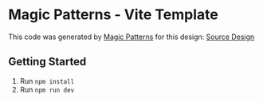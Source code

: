 # Magic Patterns - Vite Template

This code was generated by [Magic Patterns](https://magicpatterns.com) for this design: [Source Design](https://www.magicpatterns.com/c/mnzgs77mvmvnwub6knzyrn)

## Getting Started

1. Run `npm install`
2. Run `npm run dev`

